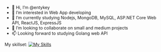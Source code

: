 - 👋 Hi, I’m @entykey
- 👀 I’m interested in Web App developing
- 🌱 I’m currently studying Nodejs, MongoDB, MySQL, ASP.NET Core Web API, ReactJS, ExpressJS
- 💞️ I’m looking to collaborate on small and medium projects
- 📫 Looking forward to studying Golang web API

My skillset:
[![My Skills](https://skillicons.dev/icons?i=aws,gcp,azure,react,dotnet,mongodb,netlify,materialui&perline=3)](https://skillicons.dev)

<!---
entykey/entykey is a ✨ special ✨ repository because its `README.md` (this file) appears on your GitHub profile.
You can click the Preview link to take a look at your changes.
--->
